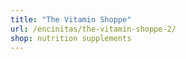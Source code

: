 ```yaml
---
title: "The Vitamin Shoppe"
url: /encinitas/the-vitamin-shoppe-2/
shop: nutrition supplements
---
```

